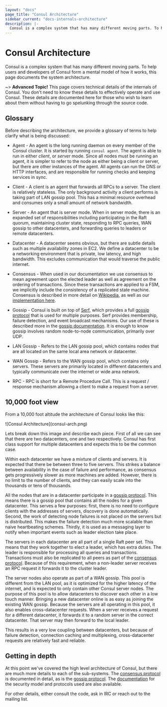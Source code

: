 ```yaml
---
layout: "docs"
page_title: "Consul Architecture"
sidebar_current: "docs-internals-architecture"
description: |-
  Consul is a complex system that has many different moving parts. To help users and developers of Consul form a mental model of how it works, this page documents the system architecture.
---
```


# Consul Architecture

Consul is a complex system that has many different moving parts. To help
users and developers of Consul form a mental model of how it works, this
page documents the system architecture.

~> **Advanced Topic!** This page covers technical details of
the internals of Consul. You don't need to know these details to effectively
operate and use Consul. These details are documented here for those who wish
to learn about them without having to go spelunking through the source code.

## Glossary

Before describing the architecture, we provide a glossary of terms to help
clarify what is being discussed:

* Agent - An agent is the long running daemon on every member of the Consul cluster.
It is started by running `consul agent`. The agent is able to run in either *client*,
or *server* mode. Since all nodes must be running an agent, it is simpler to refer to
the node as either being a client or server, but there are other instances of the agent. All
agents can run the DNS or HTTP interfaces, and are responsible for running checks and
keeping services in sync.

* Client - A client is an agent that forwards all RPCs to a server. The client is relatively
stateless. The only background activity a client performs is taking part of LAN gossip pool.
This has a minimal resource overhead and consumes only a small amount of network bandwidth.

* Server - An agent that is server mode. When in server mode, there is an expanded set
of responsibilities including participating in the Raft quorum, maintaining cluster state,
responding to RPC queries, WAN gossip to other datacenters, and forwarding queries to leaders
or remote datacenters.

* Datacenter - A datacenter seems obvious, but there are subtle details such as multiple
availability zones in EC2. We define a datacenter to be a networking environment that is
private, low latency, and high bandwidth. This excludes communication that would traverse
the public internet.

* Consensus - When used in our documentation we use consensus to mean agreement upon
the elected leader as well as agreement on the ordering of transactions. Since these
transactions are applied to a FSM, we implicitly include the consistency of a replicated
state machine. Consensus is described in more detail on [Wikipedia](http://en.wikipedia.org/wiki/Consensus_(computer_science)),
as well as our [implementation here](/docs/internals/consensus.html).

* Gossip - Consul is built on top of [Serf](http://www.serfdom.io/), which provides a full
[gossip protocol](http://en.wikipedia.org/wiki/Gossip_protocol) that is used for multiple purposes.
Serf provides membership, failure detection, and event broadcast mechanisms. Our use of these
is described more in the [gossip documentation](/docs/internals/gossip.html). It is enough to know
gossip involves random node-to-node communication, primarily over UDP.

* LAN Gossip - Refers to the LAN gossip pool, which contains nodes that are all
located on the same local area network or datacenter.

* WAN Gossip - Refers to the WAN gossip pool, which contains only servers. These
servers are primarily located in different datacenters and typically communicate
over the internet or wide area network.

* RPC - RPC is short for a Remote Procedure Call. This is a request / response mechanism
allowing a client to make a request from a server.

## 10,000 foot view

From a 10,000 foot altitude the architecture of Consul looks like this:

<div class="center">
![Consul Architecture](consul-arch.png)
</div>

Lets break down this image and describe each piece. First of all we can see
that there are two datacenters, one and two respectively. Consul has first
class support for multiple datacenters and expects this to be the common case.

Within each datacenter we have a mixture of clients and servers. It is expected
that there be between three to five servers. This strikes a balance between
availability in the case of failure and performance, as consensus gets progressively
slower as more machines are added. However, there is no limit to the number of clients,
and they can easily scale into the thousands or tens of thousands.

All the nodes that are in a datacenter participate in a [gossip protocol](/docs/internals/gossip.html).
This means there is a gossip pool that contains all the nodes for a given datacenter. This serves
a few purposes: first, there is no need to configure clients with the addresses of servers,
discovery is done automatically. Second, the work of detecting node failures
is not placed on the servers but is distributed. This makes the failure detection much more
scalable than naive heartbeating schemes. Thirdly, it is used as a messaging layer to notify
when important events such as leader election take place.

The servers in each datacenter are all part of a single Raft peer set. This means that
they work together to elect a leader, which has extra duties. The leader is responsible for
processing all queries and transactions. Transactions must also be replicated to all peers
as part of the [consensus protocol](/docs/internals/consensus.html). Because of this requirement,
when a non-leader server receives an RPC request it forwards it to the cluster leader.

The server nodes also operate as part of a WAN gossip. This pool is different from the LAN pool,
as it is optimized for the higher latency of the internet, and is expected to only contain
other Consul server nodes. The purpose of this pool is to allow datacenters to discover each
other in a low touch manner. Bringing a new datacenter online is as easy as joining the existing
WAN gossip. Because the servers are all operating in this pool, it also enables cross-datacenter requests.
When a server receives a request for a different datacenter, it forwards it to a random server
in the correct datacenter. That server may then forward to the local leader.

This results in a very low coupling between datacenters, but because of failure detection,
connection caching and multiplexing, cross-datacenter requests are relatively fast and reliable.

## Getting in depth

At this point we've covered the high level architecture of Consul, but there are much
more details to each of the sub-systems. The [consensus protocol](/docs/internals/consensus.html) is
documented in detail, as is the [gossip protocol](/docs/internals/gossip.html). The [documentation](/docs/internals/security.html)
for the security model and protocols used are also available.

For other details, either consult the code, ask in IRC or reach out to the mailing list.
